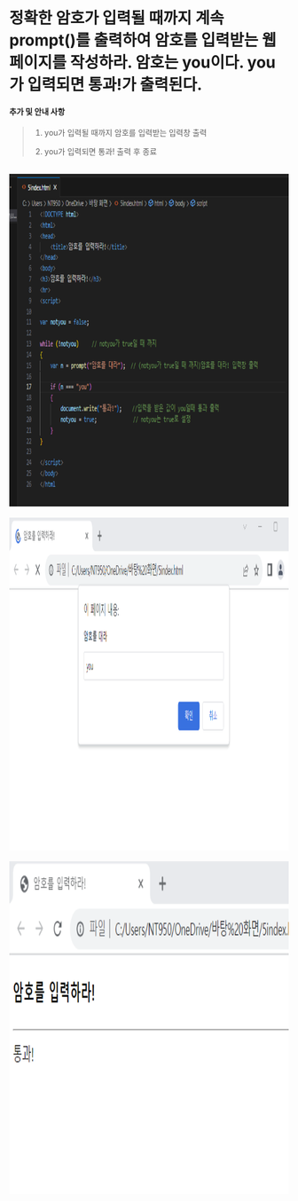 # 정확한 암호가 입력될 때까지 계속 prompt()를 출력하여 암호를 입력받는 웹 페이지를 작성하라. 암호는 you이다. you가 입력되면 통과!가 출력된다.

 #### 추가 및 안내 사항

>    1. you가 입력될 때까지 암호를 입력받는 입력창 출력
>    >
>    2. you가 입력되면 통과! 출력 후 종료


<br><img src="1.png" width="1000" height="600" title="px(픽셀) 크기 설정" alt="1번 이미지"></img><br/>
<br><img src="2.png" width="1000" height="600" title="px(픽셀) 크기 설정" alt="1번 이미지"></img><br/>
<br><img src="3.png" width="1000" height="600" title="px(픽셀) 크기 설정" alt="1번 이미지"></img><br/>



